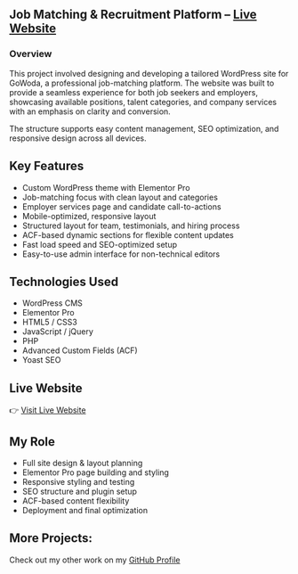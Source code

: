 ## Job Matching & Recruitment Platform – [Live Website](https://gowoda.com/)
### Overview
This project involved designing and developing a tailored WordPress site for GoWoda, a professional job-matching platform. The website was built to provide a seamless experience for both job seekers and employers, showcasing available positions, talent categories, and company services with an emphasis on clarity and conversion.

The structure supports easy content management, SEO optimization, and responsive design across all devices.

## Key Features
- Custom WordPress theme with Elementor Pro
- Job-matching focus with clean layout and categories
- Employer services page and candidate call-to-actions
- Mobile-optimized, responsive layout
- Structured layout for team, testimonials, and hiring process
- ACF-based dynamic sections for flexible content updates
- Fast load speed and SEO-optimized setup
- Easy-to-use admin interface for non-technical editors

## Technologies Used
- WordPress CMS
- Elementor Pro
- HTML5 / CSS3
- JavaScript / jQuery
- PHP
- Advanced Custom Fields (ACF)
- Yoast SEO

## Live Website
👉 [Visit Live Website](https://gowoda.com/)

## My Role
- Full site design & layout planning
- Elementor Pro page building and styling
- Responsive styling and testing
- SEO structure and plugin setup
- ACF-based content flexibility
- Deployment and final optimization

## More Projects:
Check out my other work on my [GitHub Profile](https://github.com/saifwp)
